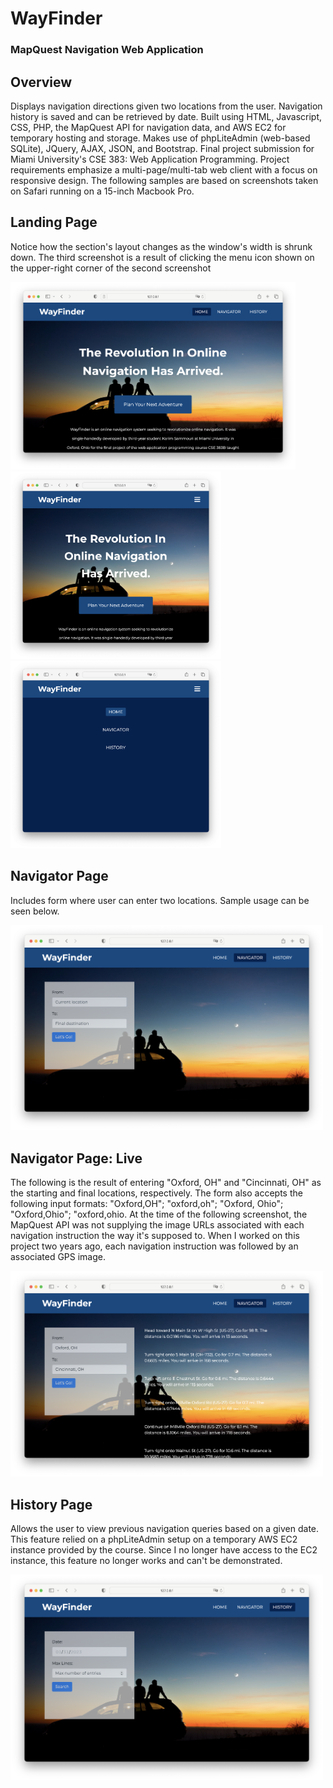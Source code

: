<h1>WayFinder</h1>

<h3>MapQuest Navigation Web Application</h3>

<h2>Overview</h2>
<p>Displays navigation directions given two locations from the user. Navigation history is saved and can be retrieved by date. 
  Built using HTML, Javascript, CSS, PHP, the MapQuest API for navigation data, and AWS EC2 for temporary hosting and storage. 
  Makes use of phpLiteAdmin (web-based SQLite), JQuery, AJAX, JSON, and Bootstrap. Final project submission for Miami University's 
  CSE 383: Web Application Programming. Project requirements emphasize a multi-page/multi-tab web client with a focus on responsive 
  design. The following samples are based on screenshots taken on Safari running on a 15-inch Macbook Pro.
</p>

<h2>Landing Page</h2>
<p>Notice how the section's layout changes as the window's width is shrunk down. The third screenshot is a result of clicking the menu icon shown on the upper-right corner of the second screenshot</p>
<img height="300" src="https://github.com/karimsammouri/MU-CSE-383/blob/main/Final/Screenshots/Landing.png">
<img height="300" src="https://github.com/karimsammouri/MU-CSE-383/blob/main/Final/Screenshots/LandingShrunk.png">
<img height="300" src="https://github.com/karimsammouri/MU-CSE-383/blob/main/Final/Screenshots/LandingShrunk2.png">

<h2>Navigator Page</h2>
<p>Includes form where user can enter two locations. Sample usage can be seen below.</p>
<img width="500" src="https://github.com/karimsammouri/MU-CSE-383/blob/main/Final/Screenshots/Navigator.png">

<h2>Navigator Page: Live</h2>
<p>The following is the result of entering "Oxford, OH" and "Cincinnati, OH" as the starting and final locations, respectively. The form also accepts the following input formats: "Oxford,OH"; "oxford,oh"; "Oxford, Ohio"; "Oxford,Ohio"; "oxford,ohio. At the time 
of the following screenshot, the MapQuest API was not supplying the image URLs associated with each navigation instruction the way it's supposed to. When I worked on this project two years ago, each navigation instruction was followed by an associated GPS image. </p>
<img width="500" src="https://github.com/karimsammouri/MU-CSE-383/blob/main/Final/Screenshots/NavigatorLive.png">

<h2>History Page</h2>
<p>Allows the user to view previous navigation queries based on a given date. This feature relied on a phpLiteAdmin setup on a temporary 
AWS EC2 instance provided by the course. Since I no longer have access to the EC2 instance, this feature no longer works and can't be demonstrated.</p>
<img width="500" src="https://github.com/karimsammouri/MU-CSE-383/blob/main/Final/Screenshots/History.png">
